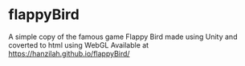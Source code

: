 # flappyBird
A simple copy of the famous game Flappy Bird made using Unity and coverted to html using WebGL
Available at https://hanzilah.github.io/flappyBird/

